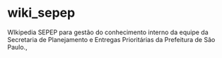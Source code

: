 # wiki_sepep
WIkipedia SEPEP para gestão do conhecimento interno da equipe da Secretaria de Planejamento e Entregas Prioritárias da Prefeitura de São Paulo.,
